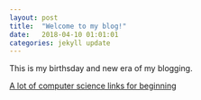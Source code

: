 ```yaml
---
layout: post
title:  "Welcome to my blog!"
date:   2018-04-10 01:01:01
categories: jekyll update
---
```


This is my birthsday and new era of my blogging.

[A lot of computer science links for beginning](https://github.com/pwasiewi/eulinks)
